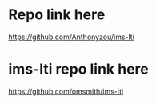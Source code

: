 # Repo link here

https://github.com/Anthonyzou/ims-lti


# ims-lti repo link here

https://github.com/omsmith/ims-lti
